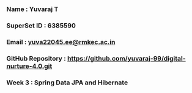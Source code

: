 ### Name : Yuvaraj T
### SuperSet ID : 6385590
### Email : yuva22045.ee@rmkec.ac.in
### GitHub Repository : https://github.com/yuvaraj-99/digital-nurture-4.0.git

### Week 3 : Spring Data JPA and Hibernate